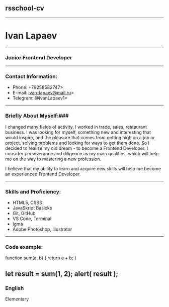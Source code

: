 ## rsschool-cv
---------
# Ivan Lapaev
---------
### Junior Frontend Developer
---------
### Contact Information:

* Phone: +79258582747>
* E-mail: ivan-lapaev@mail.ru>
* Telegram: @IvanLapaev1>
----------
### Briefly About Myself:###

I changed many fields of activity, I worked in trade, sales, restaurant business. I was looking for myself, something new and interesting that would inspire, and the pleasure that comes from getting high on a job or project, solving problems and looking for ways to get them done. So I decided to realize my old dream - to become a Frontend Developer. I consider perseverance and diligence as my main qualities, which will help me on the way to mastering a new profession.

I believe that my ability to learn and acquire new skills will help me become an experienced Frontend Developer.

-----------
### Skills and Proficiency:

* HTML5, CSS3
* JavaSkript Basicks
* Git, GitHub
* VS Code, Terminal
* igma
* Adobe Photoshop, Illustrator

------------
### Code example:

function sum(a, b) {
  return a + b;
}

let result = sum(1, 2);
alert( result );
--------------
### English

Elementary

